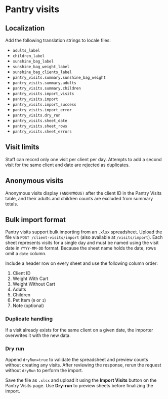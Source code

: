 # Pantry visits

## Localization

Add the following translation strings to locale files:

- `adults_label`
- `children_label`
- `sunshine_bag_label`
- `sunshine_bag_weight_label`
- `sunshine_bag_clients_label`
- `pantry_visits.summary.sunshine_bag_weight`
- `pantry_visits.summary.adults`
- `pantry_visits.summary.children`
- `pantry_visits.import_visits`
- `pantry_visits.import`
- `pantry_visits.import_success`
- `pantry_visits.import_error`
- `pantry_visits.dry_run`
- `pantry_visits.sheet_date`
- `pantry_visits.sheet_rows`
- `pantry_visits.sheet_errors`

## Visit limits

Staff can record only one visit per client per day. Attempts to add a second visit for the same client and date are rejected as duplicates.

## Anonymous visits

Anonymous visits display `(ANONYMOUS)` after the client ID in the Pantry Visits table, and their adults and children counts are excluded from summary totals.


## Bulk import format
 
Pantry visits support bulk importing from an `.xlsx` spreadsheet. Upload the file via `POST /client-visits/import` (also available at `/visits/import`). Each sheet represents visits for a single day and must be named using the visit date in `YYYY-MM-DD` format. Because the sheet name holds the date, rows omit a `date` column.

Include a header row on every sheet and use the following column order:

1. Client ID
2. Weight With Cart
3. Weight Without Cart
4. Adults
5. Children
6. Pet Item (`0` or `1`)
7. Note (optional)

### Duplicate handling

If a visit already exists for the same client on a given date, the importer overwrites it with the new data.

### Dry run

Append `dryRun=true` to validate the spreadsheet and preview counts without creating any visits. After reviewing the response, rerun the request without `dryRun` to perform the import.

Save the file as `.xlsx` and upload it using the **Import Visits** button on the Pantry Visits page. Use **Dry-run** to preview sheets before finalizing the import.
